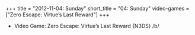 +++
title = "2012-11-04: Sunday"
short_title = "04: Sunday"
video-games = ["Zero Escape: Virtue’s Last Reward"]
+++


* Video Game: Zero Escape: Virtue’s Last Reward {N3DS} /b/